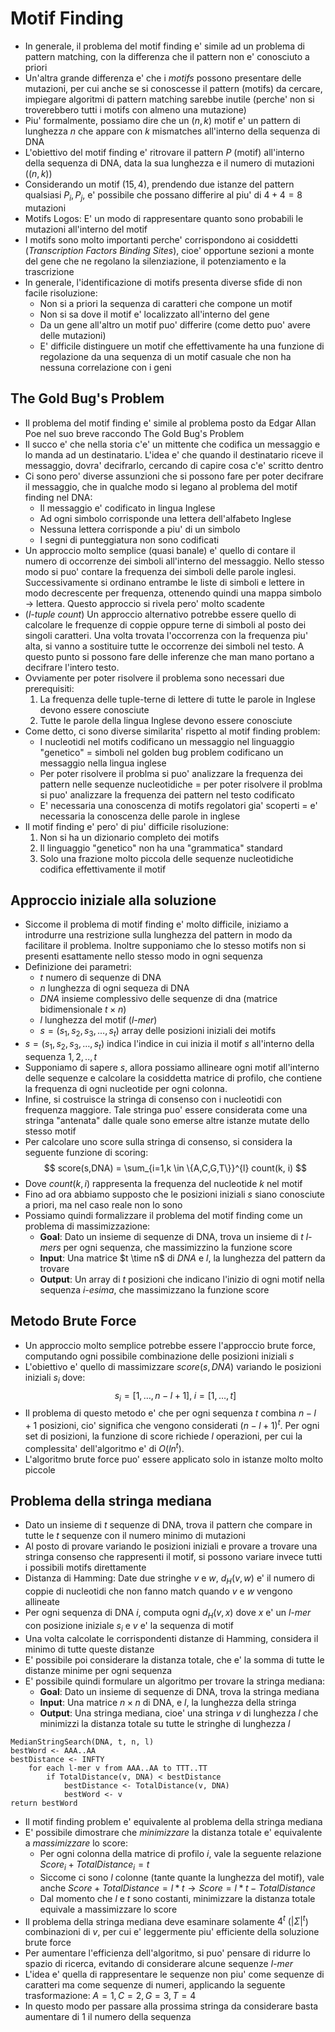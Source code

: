 # Motif Finding

* In generale, il problema del motif finding e' simile ad un problema di pattern matching, con la
  differenza che il pattern non e' conosciuto a priori
* Un'altra grande differenza e' che i *motifs* possono presentare delle mutazioni, per cui anche se
  si conoscesse il pattern (motifs) da cercare, impiegare algoritmi di pattern matching sarebbe
  inutile (perche' non si troverebbero tutti i motifs con almeno una mutazione)
* Piu' formalmente, possiamo dire che un $(n, k)$ motif e' un pattern di lunghezza $n$ che appare
  con $k$ mismatches all'interno della sequenza di DNA
* L'obiettivo del motif finding e' ritrovare il pattern $P$ (motif) all'interno della sequenza di
  DNA, data la sua lunghezza e il numero di mutazioni ($(n, k)$)
* Considerando un motif $(15,4)$, prendendo due istanze del pattern qualsiasi $P_i, P_j$, e'
  possibile che possano differire al piu' di $4+4=8$ mutazioni
* Motifs Logos: E' un modo di rappresentare quanto sono probabili le mutazioni all'interno del motif
* I motifs sono molto importanti perche' corrispondono ai cosiddetti (*Transcription Factors Binding
  Sites*), cioe' opportune sezioni a monte del gene che ne regolano la silenziazione, il
  potenziamento e la trascrizione
* In generale, l'identificazione di motifs presenta diverse sfide di non facile risoluzione:
    * Non si a priori la sequenza di caratteri che compone un motif
    * Non si sa dove il motif e' localizzato all'interno del gene
    * Da un gene all'altro un motif puo' differire (come detto puo' avere delle mutazioni)
    * E' difficile distinguere un motif che effettivamente ha una funzione di regolazione da una
      sequenza di un motif casuale che non ha nessuna correlazione con i geni

## The Gold Bug's Problem

* Il problema del motif finding e' simile al problema posto da Edgar Allan Poe nel suo breve
  raccondo The Gold Bug's Problem
* Il succo e' che nella storia c'e' un mittente che codifica un messaggio e lo manda ad un
  destinatario. L'idea e' che quando il destinatario riceve il messaggio, dovra' decifrarlo,
  cercando di capire cosa c'e' scritto dentro
* Ci sono pero' diverse assunzioni che si possono fare per poter decifrare il messaggio, che in
  qualche modo si legano al problema del motif finding nel DNA:
    * Il messaggio e' codificato in lingua Inglese
    * Ad ogni simbolo corrisponde una lettera dell'alfabeto Inglese
    * Nessuna lettera corrisponde a piu' di un simbolo
    * I segni di punteggiatura non sono codificati
* Un approccio molto semplice (quasi banale) e' quello di contare il numero di occorrenze dei
  simboli all'interno del messaggio. Nello stesso modo si puo' contare la frequenza dei simboli
  delle parole inglesi. Successivamente si ordinano entrambe le liste di simboli e lettere in modo
  decrescente per frequenza, ottenendo quindi una mappa simbolo -> lettera. Questo approccio si
  rivela pero' molto scadente
* (*l-tuple count*) Un approccio alternativo potrebbe essere quello di calcolare le frequenze di
  coppie oppure terne di simboli al posto dei singoli caratteri. Una volta trovata l'occorrenza con
  la frequenza piu' alta, si vanno a sostituire tutte le occorrenze dei simboli nel testo. A questo
  punto si possono fare delle inferenze che man mano portano a decifrare l'intero testo.
* Ovviamente per poter risolvere il problema sono necessari due prerequisiti:
    1. La frequenza delle tuple-terne di lettere di tutte le parole in Inglese devono essere
       conosciute
    2. Tutte le parole della lingua Inglese devono essere conosciute
* Come detto, ci sono diverse similarita' rispetto al motif finding problem:
    * I nucleotidi nel motifs codificano un messaggio nel linguaggio "genetico" = simboli nel golden
      bug problem codificano un messaggio nella lingua inglese
    * Per poter risolvere il problma si puo' analizzare la frequenza dei pattern nelle sequenze
      nucleotidiche = per poter risolvere il problma si puo' analizzare la frequenza dei pattern nel
      testo codificato 
    * E' necessaria una conoscenza di motifs regolatori gia' scoperti = e' necessaria la conoscenza
      delle parole in inglese
* Il motif finding e' pero' di piu' difficile risoluzione:
    1. Non si ha un dizionario completo dei motifs
    2. Il linguaggio "genetico" non ha una "grammatica" standard
    3. Solo una frazione molto piccola delle sequenze nucleotidiche codifica effettivamente il motif

## Approccio iniziale alla soluzione

* Siccome il problema di motif finding e' molto difficile, iniziamo a introdurre una restrizione
  sulla lunghezza del pattern in modo da facilitare il problema. Inoltre supponiamo che lo stesso
  motifs non si presenti esattamente nello stesso modo in ogni sequenza
* Definizione dei parametri:
    * $t$ numero di sequenze di DNA
    * $n$ lunghezza di ogni sequeza di DNA
    * $DNA$ insieme complessivo delle sequenze di dna (matrice bidimensionale $t \times n$)
    * $l$ lunghezza del motif (*l-mer*)
    * $s = (s_1, s_2, s_3, \dots, s_t)$ array delle posizioni iniziali dei motifs 
* $s = (s_1, s_2, s_3, \dots, s_t)$ indica l'indice in cui inizia il motif $s$ all'interno della
  sequenza $1, 2, .., t$ 
* Supponiamo di sapere $s$, allora possiamo allineare ogni motif all'interno delle sequenze e
  calcolare la cosiddetta matrice di profilo, che contiene la frequenza di ogni nucleotide per ogni
  colonna. 
* Infine, si costruisce la stringa di consenso con i nucleotidi con frequenza maggiore. Tale stringa
  puo' essere considerata come una stringa "antenata" dalle quale sono emerse altre istanze mutate
  dello stesso motif
* Per calcolare uno score sulla stringa di consenso, si considera la seguente funzione di scoring:
$$
score(s,DNA) = \sum_{i=1,k \in \{A,C,G,T\}}^{l} count(k, i)
$$
* Dove $count(k, i)$ rappresenta la frequenza del nucleotide $k$ nel motif
* Fino ad ora abbiamo supposto che le posizioni iniziali $s$ siano conosciute a priori, ma nel caso
  reale non lo sono
* Possiamo quindi formalizzare il problema del motif finding come un problema di massimizzazione:
    * **Goal**: Dato un insieme di sequenze di DNA, trova un insieme di $t$ *l-mers* per ogni
      sequenza, che massimizzino la funzione score
    * **Input**: Una matrice $t \time n$ di $DNA$ e $l$, la lunghezza del pattern da trovare 
    * **Output**: Un array di $t$ posizioni che indicano l'inizio di ogni motif nella sequenza
      *i-esima*, che massimizzano la funzione score

## Metodo Brute Force

* Un approccio molto semplice potrebbe essere l'approccio brute force, computando ogni possibile
  combinazione delle posizioni iniziali $s$
* L'obiettivo e' quello di massimizzare $score(s, DNA)$ variando le posizioni iniziali $s_i$ dove:
$$
s_i = [1, \dots, n-l+1], \; 
i = [1, \dots, t]
$$
* Il problema di questo metodo e' che per ogni sequenza $t$ combina $n-l+1$ posizioni, cio'
  significa che vengono considerati $(n-l+1)^t$. Per ogni set di posizioni, la funzione di score
  richiede $l$ operazioni, per cui la complessita' dell'algoritmo e' di $O(ln^t)$.
* L'algoritmo brute force puo' essere applicato solo in istanze molto molto piccole

## Problema della stringa mediana

* Dato un insieme di $t$ sequenze di DNA, trova il pattern che compare in tutte le $t$ sequenze con
  il numero minimo di mutazioni
* Al posto di provare variando le posizioni iniziali e provare a trovare una stringa consenso che
  rappresenti il motif, si possono variare invece tutti i possibili motifs direttamente
* Distanza di Hamming: Date due stringhe $v$ e $w$, $d_H(v, w)$ e' il numero di coppie di nucleotidi
  che non fanno match quando $v$ e $w$ vengono allineate
* Per ogni sequenza di DNA $i$, computa ogni $d_H(v, x)$ dove $x$ e' un *l-mer* con posizione
  iniziale $s_i$ e $v$ e' la sequenza di motif
* Una volta calcolate le corrispondenti distanze di Hamming, considera il minimo di tutte queste
  distanze
* E' possibile poi considerare la distanza totale, che e' la somma di tutte le distanze minime per
  ogni sequenza
* E' possibile quindi formulare un algoritmo per trovare la stringa mediana:
    * **Goal**: Dato un insieme di sequenze di DNA, trova la stringa mediana
    * **Input**: Una matrice $n \times n$ di DNA, e $l$, la lunghezza della stringa
    * **Output**: Una stringa mediana, cioe' una stringa $v$ di lunghezza $l$ che minimizzi la
      distanza totale su tutte le stringhe di lunghezza $l$

```
MedianStringSearch(DNA, t, n, l)
bestWord <- AAA..AA
bestDistance <- INFTY
    for each l-mer v from AAA..AA to TTT..TT
        if TotalDistance(v, DNA) < bestDistance
            bestDistance <- TotalDistance(v, DNA)
            bestWord <- v
return bestWord
```

* Il motif finding problem e' equivalente al problema della stringa mediana
* E' possibile dimostrare che *minimizzare* la distanza totale e' equivalente a *massimizzare* lo
  score:
    * Per ogni colonna della matrice di profilo $i$, vale la seguente relazione $Score_i +
      TotalDistance_i = t$
    * Siccome ci sono $l$ colonne (tante quante la lunghezza del motif), vale anche
      $Score + TotalDistance = l * t \rightarrow Score = l * t - TotalDistance$
    * Dal momento che $l$ e $t$ sono costanti, minimizzare la distanza totale equivale a
      massimizzare lo score 
* Il problema della stringa mediana deve esaminare solamente $4^t$ ($|\Sigma|^t$) combinazioni di
  $v$, per cui e' leggermente piu' efficiente della soluzione brute force
* Per aumentare l'efficienza dell'algoritmo, si puo' pensare di ridurre lo spazio di ricerca,
  evitando di considerare alcune sequenze *l-mer*
* L'idea e' quella di rappresentare le sequenze non piu' come sequenze di caratteri ma come sequenze
  di numeri, applicando la seguente trasformazione: $A = 1, C = 2, G = 3, T = 4$
* In questo modo per passare alla prossima stringa da considerare basta aumentare di 1 il numero
  della sequenza
  

